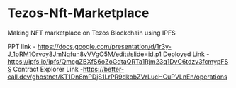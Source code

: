 # Tezos-Nft-Marketplace
Making NFT marketplace on Tezos Blockchain using IPFS

PPT link - https://docs.google.com/presentation/d/1r3y-J_1pRM1Orvoy8JmNqfun8vVVgO5M/edit#slide=id.p1
Deployed Link - https://ipfs.io/ipfs/QmcgZBXfS6oZoGdtaQRTa1Rjm23q1DvC6tdzv3fcmypFSS
Contract Explorer Link -https://better-call.dev/ghostnet/KT1Dn8mPDjS1LrPR9dkobZVrLucHCuPVLnEn/operations
